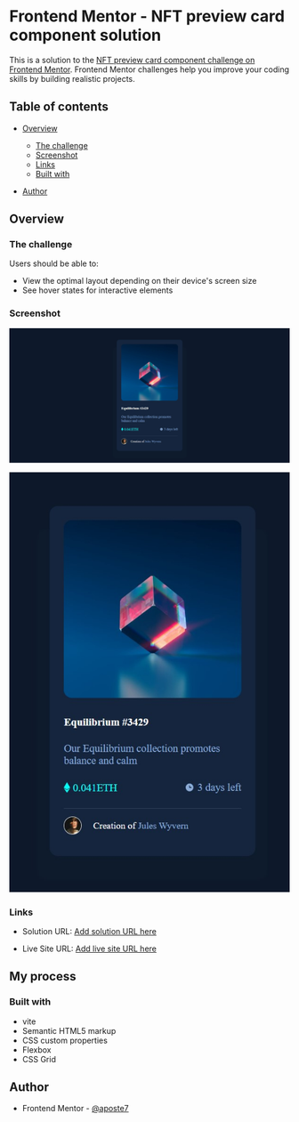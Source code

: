 # Frontend Mentor - NFT preview card component solution

This is a solution to the [NFT preview card component challenge on Frontend Mentor](https://www.frontendmentor.io/challenges/nft-preview-card-component-SbdUL_w0U). Frontend Mentor challenges help you improve your coding skills by building realistic projects.

## Table of contents

-   [Overview](#overview)

    -   [The challenge](#the-challenge)
    -   [Screenshot](#screenshot)
    -   [Links](#links)
    -   [Built with](#built-with)

-   [Author](#author)

## Overview

### The challenge

Users should be able to:

-   View the optimal layout depending on their device's screen size
-   See hover states for interactive elements

### Screenshot

![](./public/Screenshot%202024-08-28%20154303.jpg)

![](./public/Screenshot-mobile.jpg)

### Links

-   Solution URL: [Add solution URL here](https://www.frontendmentor.io/solutions/vite---semantic-html5-markup---css-custom-properties-flexbox-DJmAjK4T27)

-   Live Site URL: [Add live site URL here](https://aposte7.github.io/nft-preview-card-component/)

## My process

### Built with

-   vite
-   Semantic HTML5 markup
-   CSS custom properties
-   Flexbox
-   CSS Grid

## Author

-   Frontend Mentor - [@aposte7](https://www.frontendmentor.io/profile/@aposte7)
